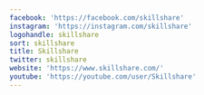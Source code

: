 ```yaml
---
facebook: 'https://facebook.com/skillshare'
instagram: 'https://instagram.com/skillshare'
logohandle: skillshare
sort: skillshare
title: Skillshare
twitter: skillshare
website: 'https://www.skillshare.com/'
youtube: 'https://youtube.com/user/Skillshare'
---
```

